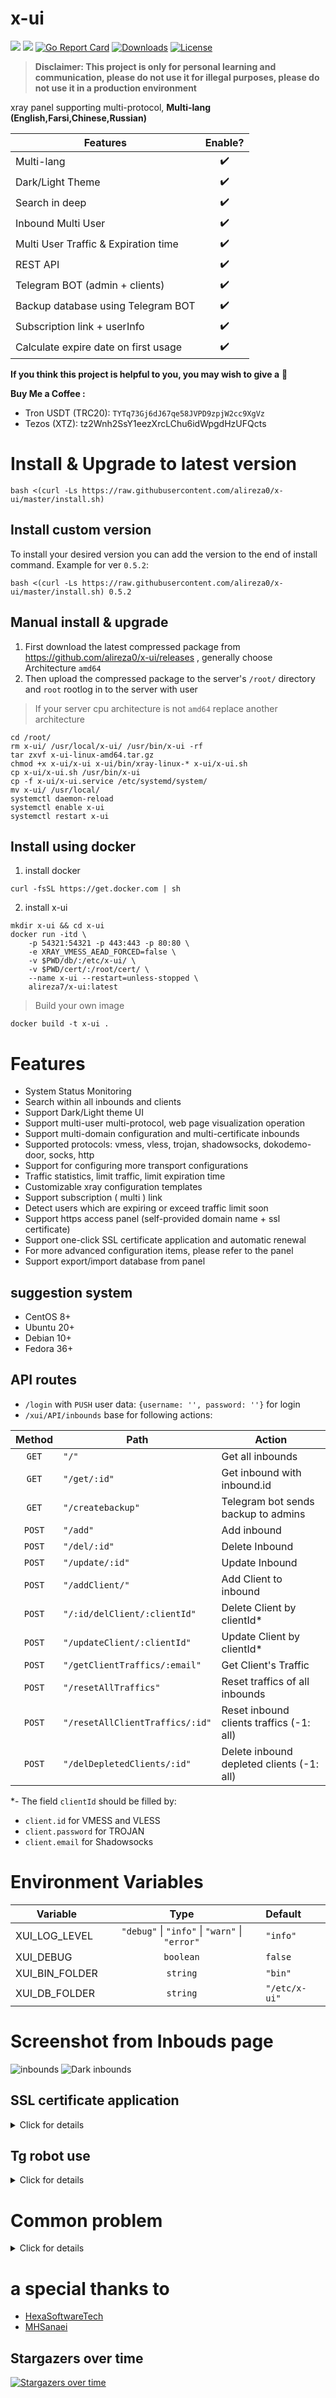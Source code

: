 # x-ui

![](https://img.shields.io/github/v/release/alireza0/x-ui.svg)
![](https://img.shields.io/docker/pulls/alireza7/x-ui.svg)
[![Go Report Card](https://goreportcard.com/badge/github.com/alireza0/x-ui)](https://goreportcard.com/report/github.com/alireza0/x-ui)
[![Downloads](https://img.shields.io/github/downloads/alireza0/x-ui/total.svg)](https://img.shields.io/github/downloads/alireza0/x-ui/total.svg)
[![License](https://img.shields.io/badge/license-GPL%20V3-blue.svg?longCache=true)](https://www.gnu.org/licenses/gpl-3.0.en.html)

> **Disclaimer: This project is only for personal learning and communication, please do not use it for illegal purposes, please do not use it in a production environment**

xray panel supporting multi-protocol, **Multi-lang (English,Farsi,Chinese,Russian)**

| Features                             |      Enable?       |
| ------------------------------------ | :----------------: |
| Multi-lang                           | :heavy_check_mark: |
| Dark/Light Theme                     | :heavy_check_mark: |
| Search in deep                       | :heavy_check_mark: |
| Inbound Multi User                   | :heavy_check_mark: |
| Multi User Traffic & Expiration time | :heavy_check_mark: |
| REST API                             | :heavy_check_mark: |
| Telegram BOT (admin + clients)       | :heavy_check_mark: |
| Backup database using Telegram BOT   | :heavy_check_mark: |
| Subscription link + userInfo         | :heavy_check_mark: |
| Calculate expire date on first usage | :heavy_check_mark: |


**If you think this project is helpful to you, you may wish to give a** :star2:

**Buy Me a Coffee :**

- Tron USDT (TRC20): `TYTq73Gj6dJ67qe58JVPD9zpjW2cc9XgVz`
- Tezos (XTZ): tz2Wnh2SsY1eezXrcLChu6idWpgdHzUFQcts


# Install & Upgrade to latest version

```
bash <(curl -Ls https://raw.githubusercontent.com/alireza0/x-ui/master/install.sh)
```

## Install custom version

To install your desired version you can add the version to the end of install command. Example for ver `0.5.2`:

```
bash <(curl -Ls https://raw.githubusercontent.com/alireza0/x-ui/master/install.sh) 0.5.2
```

## Manual install & upgrade

1. First download the latest compressed package from https://github.com/alireza0/x-ui/releases , generally choose Architecture `amd64`
2. Then upload the compressed package to the server's `/root/` directory and `root` rootlog in to the server with user

> If your server cpu architecture is not `amd64` replace another architecture

```
cd /root/
rm x-ui/ /usr/local/x-ui/ /usr/bin/x-ui -rf
tar zxvf x-ui-linux-amd64.tar.gz
chmod +x x-ui/x-ui x-ui/bin/xray-linux-* x-ui/x-ui.sh
cp x-ui/x-ui.sh /usr/bin/x-ui
cp -f x-ui/x-ui.service /etc/systemd/system/
mv x-ui/ /usr/local/
systemctl daemon-reload
systemctl enable x-ui
systemctl restart x-ui
```

## Install using docker

1. install docker

```shell
curl -fsSL https://get.docker.com | sh
```

2. install x-ui

```shell
mkdir x-ui && cd x-ui
docker run -itd \
    -p 54321:54321 -p 443:443 -p 80:80 \
    -e XRAY_VMESS_AEAD_FORCED=false \
    -v $PWD/db/:/etc/x-ui/ \
    -v $PWD/cert/:/root/cert/ \
    --name x-ui --restart=unless-stopped \
    alireza7/x-ui:latest
```

> Build your own image

```shell
docker build -t x-ui .
```

# Features

- System Status Monitoring
- Search within all inbounds and clients
- Support Dark/Light theme UI
- Support multi-user multi-protocol, web page visualization operation
- Support multi-domain configuration and multi-certificate inbounds
- Supported protocols: vmess, vless, trojan, shadowsocks, dokodemo-door, socks, http
- Support for configuring more transport configurations
- Traffic statistics, limit traffic, limit expiration time
- Customizable xray configuration templates
- Support subscription ( multi ) link
- Detect users which are expiring or exceed traffic limit soon
- Support https access panel (self-provided domain name + ssl certificate)
- Support one-click SSL certificate application and automatic renewal
- For more advanced configuration items, please refer to the panel
- Support export/import database from panel

## suggestion system

- CentOS 8+
- Ubuntu 20+
- Debian 10+
- Fedora 36+

## API routes

- `/login` with `PUSH` user data: `{username: '', password: ''}` for login
- `/xui/API/inbounds` base for following actions:

| Method | Path                            | Action                                    |
| :----: | ------------------------------- | ----------------------------------------- |
| `GET`  | `"/"`                           | Get all inbounds                          |
| `GET`  | `"/get/:id"`                    | Get inbound with inbound.id               |
| `GET`  | `"/createbackup"`               | Telegram bot sends backup to admins       |
| `POST` | `"/add"`                        | Add inbound                               |
| `POST` | `"/del/:id"`                    | Delete Inbound                            |
| `POST` | `"/update/:id"`                 | Update Inbound                            |
| `POST` | `"/addClient/"`                 | Add Client to inbound                     |
| `POST` | `"/:id/delClient/:clientId"`    | Delete Client by clientId\*               |
| `POST` | `"/updateClient/:clientId"`     | Update Client by clientId\*               |
| `POST` | `"/getClientTraffics/:email"`   | Get Client's Traffic                      |
| `POST` | `"/resetAllTraffics"`           | Reset traffics of all inbounds            |
| `POST` | `"/resetAllClientTraffics/:id"` | Reset inbound clients traffics (-1: all)  |
| `POST` | `"/delDepletedClients/:id"`     | Delete inbound depleted clients (-1: all) |

\*- The field `clientId` should be filled by:

- `client.id` for VMESS and VLESS
- `client.password` for TROJAN
- `client.email` for Shadowsocks

# Environment Variables

| Variable       |                      Type                      | Default       |
| -------------- | :--------------------------------------------: | :------------ |
| XUI_LOG_LEVEL  | `"debug"` \| `"info"` \| `"warn"` \| `"error"` | `"info"`      |
| XUI_DEBUG      |                   `boolean`                    | `false`       |
| XUI_BIN_FOLDER |                    `string`                    | `"bin"`       |
| XUI_DB_FOLDER  |                    `string`                    | `"/etc/x-ui"` |

# Screenshot from Inbouds page

![inbounds](./media/inbounds.png)
![Dark inbounds](./media/inbounds-dark.png)

## SSL certificate application

<details>
  <summary>Click for details</summary>

### Certbot

```bash
snap install core; snap refresh core
snap install --classic certbot
ln -s /snap/bin/certbot /usr/bin/certbot

certbot certonly --standalone --register-unsafely-without-email --non-interactive --agree-tos -d <Your Domain Name>
```

</details>

## Tg robot use

<details>
  <summary>Click for details</summary>

X-UI supports daily traffic notification, panel login reminder and other functions through the Tg robot. To use the Tg robot, you need to apply for the specific application tutorial. You can refer to the [blog](https://coderfan.net/how-to-use-telegram-bot-to-alarm-you-when-someone-login-into-your-vps.html)
Set the robot-related parameters in the panel background, including:

- Tg robot Token
- Tg robot ChatId
- Tg robot cycle runtime, in crontab syntax
- Tg robot Expiration threshold
- Tg robot Traffic threshold
- Tg robot Enable send backup in cycle runtime
- Tg robot Enable CPU usage alarm threshold

Reference syntax:

- 30 \* \* \* \* \* //Notify at the 30s of each point
- 0 \*/10 \* \* \* \* //Notify at the first second of each 10 minutes
- @hourly // hourly notification
- @daily // Daily notification (00:00 in the morning)
- @every 8h // notify every 8 hours

### Telegram Bot Features

- Report periodic
- Login notification
- CPU threshold notification
- Threshold for Expiration time and Traffic to report in advance
- Support client report menu if client's telegram username added to the user's configurations
- Support telegram traffic report searched with UID (VMESS/VLESS) or Password (TROJAN) - anonymously
- Menu based bot
- Search client by email ( only admin )
- Check all inbounds
- Check server status
- Check depleted users
- Receive backup by request and in periodic reports
</details>

# Common problem

<details>
  <summary>Click for details</summary>
## Migrating from v2-ui

First install the latest version of x-ui on the server where v2-ui is installed, and then use the following command to migrate, which will migrate the native v2-ui `All inbound account data` to x-ui，`Panel settings and username passwords are not migrated`

> Please `Close v2-ui` and `restart x-ui`, otherwise the inbound of v2-ui will cause a `port conflict with the inbound of x-ui`

```
x-ui v2-ui
```

# T-Shoots:

**If you upgrade from an old version or other forks, for enable traffic for users you should do :**

find this in config :

```json
 "policy": {
    "system": {
```

**and add this just after ` "policy": {` :**

```json
    "levels": {
      "0": {
        "statsUserUplink": true,
        "statsUserDownlink": true
      }
    },
```

**the final output is like :**

```json
  "policy": {
    "levels": {
      "0": {
        "statsUserUplink": true,
        "statsUserDownlink": true
      }
    },

    "system": {
      "statsInboundDownlink": true,
      "statsInboundUplink": true
    }
  },
  "routing": {
```

restart panel

</details>

# a special thanks to

- [HexaSoftwareTech](https://github.com/HexaSoftwareTech/)
- [MHSanaei](https://github.com/MHSanaei)

## Stargazers over time

[![Stargazers over time](https://starchart.cc/alireza0/x-ui.svg)](https://starchart.cc/alireza0/x-ui)

